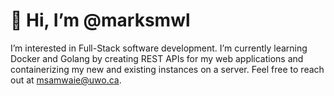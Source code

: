 # 👋 Hi, I’m @marksmwl
I’m interested in Full-Stack software development. I’m currently learning Docker and Golang by creating REST APIs for my web applications and containerizing my new and existing instances on a server. Feel free to reach out at msamwaie@uwo.ca.
